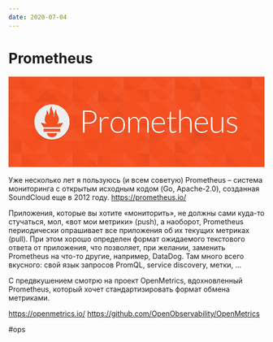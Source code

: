 ```yaml
---
date: 2020-07-04
---
```


# Prometheus

![Prometheus logo](prometheus.png "Prometheus logo")

Уже несколько лет я пользуюсь (и всем советую) Prometheus – система мониторинга с открытым исходным кодом (Go, Apache-2.0), созданная SoundCloud еще в 2012 году.
https://prometheus.io/

Приложения, которые вы хотите «мониторить», не должны сами куда-то стучаться, мол, «вот мои метрики» (push), а наоборот, Prometheus периодически опрашивает все приложения об их текущих метриках (pull). При этом хорошо определен формат ожидаемого текстового ответа от приложения, что позволяет, при желании, заменить Prometheus на что-то другие, например, DataDog.
Там много всего вкусного: свой язык запросов PromQL, service discovery, метки, ...

С предвкушением смотрю на проект OpenMetrics, вдохновленный Prometheus, который хочет стандартизировать формат обмена метриками.

https://openmetrics.io/
https://github.com/OpenObservability/OpenMetrics

#ops
